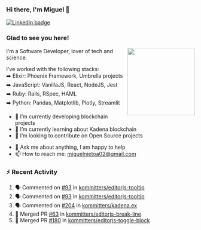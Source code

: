 ### Hi there, I'm Miguel 👋

<a href="https://linkedin.com/in/miguelnietoa/" target="_blank" rel="noopener noreferrer">
  <img src="https://img.shields.io/badge/-LinkedIn-0e76a8?style=flat-square&logo=Linkedin&logoColor=white" alt="Linkedin badge">
</a>
<!-- [![Website Badge](https://img.shields.io/badge/Website-3b5998?style=flat-square&logo=google-chrome&logoColor=white)](#notavailablenow#) 

<img src="https://i.imgur.com/tbrLrt5.gif" width=400 alt="Coding GIF" align="right"/>
-->


### Glad to see you here!
<a href="https://github.com/miguelnietoa"><img src="https://github-readme-stats.vercel.app/api?username=miguelnietoa&show_icons=true&hide_border=true&count_private=true&include_all_commits=true&theme=tokyonight" height="180em" align="right"/></a>
I'm a Software Developer, lover of tech and science. 

I've worked with the following stacks:\
➡️ Elixir: Phoenix Framework, Umbrella projects\
➡️ JavaScript: VanillaJS, React, NodeJS, Jest\
➡️ Ruby: Rails, RSpec, HAML\
➡️ Python: Pandas, Matplotlib, Plotly, Streamlit

- 🔭 I’m currently developing blockchain projects
- 🌱 I’m currently learning about Kadena blockchain
- 👯 I’m looking to contribute on Open Source projects
<!-- 
- 😄 I just finished a Machine Learning course! 
- 🤔 I’m looking for help with ...
-->
- 💬 Ask me about anything, I am happy to help
- 📫 How to reach me: miguelnietoa02@gmail.com


### ⚡ Recent Activity

<!--START_SECTION:activity-->
1. 🗣 Commented on [#93](https://github.com/kommitters/editorjs-tooltip/issues/93) in [kommitters/editorjs-tooltip](https://github.com/kommitters/editorjs-tooltip)
2. 🗣 Commented on [#93](https://github.com/kommitters/editorjs-tooltip/issues/93) in [kommitters/editorjs-tooltip](https://github.com/kommitters/editorjs-tooltip)
3. 🗣 Commented on [#204](https://github.com/kommitters/kadena.ex/issues/204) in [kommitters/kadena.ex](https://github.com/kommitters/kadena.ex)
4. 🎉 Merged PR [#63](https://github.com/kommitters/editorjs-break-line/pull/63) in [kommitters/editorjs-break-line](https://github.com/kommitters/editorjs-break-line)
5. 🎉 Merged PR [#180](https://github.com/kommitters/editorjs-toggle-block/pull/180) in [kommitters/editorjs-toggle-block](https://github.com/kommitters/editorjs-toggle-block)
<!--END_SECTION:activity-->
